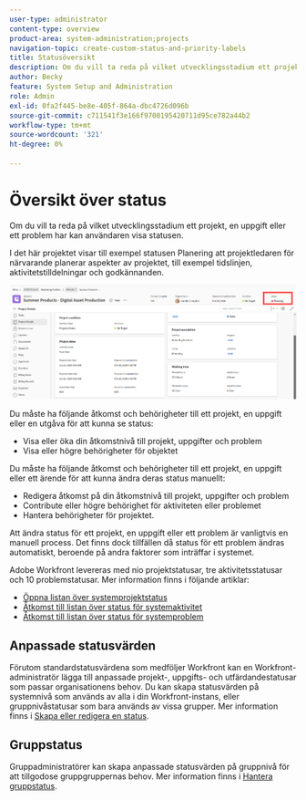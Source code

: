 ```yaml
---
user-type: administrator
content-type: overview
product-area: system-administration;projects
navigation-topic: create-custom-status-and-priority-labels
title: Statusöversikt
description: Om du vill ta reda på vilket utvecklingsstadium ett projekt, en uppgift eller ett problem har kan användaren visa statusen.
author: Becky
feature: System Setup and Administration
role: Admin
exl-id: 0fa2f445-be8e-405f-864a-dbc4726d096b
source-git-commit: c711541f3e166f9700195420711d95ce782a44b2
workflow-type: tm+mt
source-wordcount: '321'
ht-degree: 0%

---
```


# Översikt över status

<!-- Audited: 01/2024 -->

Om du vill ta reda på vilket utvecklingsstadium ett projekt, en uppgift eller ett problem har kan användaren visa statusen.

I det här projektet visar till exempel statusen Planering att projektledaren för närvarande planerar aspekter av projektet, till exempel tidslinjen, aktivitetstilldelningar och godkännanden.

![Exempel på projektstatus](assets/statuses-overview.png)

Du måste ha följande åtkomst och behörigheter till ett projekt, en uppgift eller en utgåva för att kunna se status:

* Visa eller öka din åtkomstnivå till projekt, uppgifter och problem
* Visa eller högre behörigheter för objektet

Du måste ha följande åtkomst och behörigheter till ett projekt, en uppgift eller ett ärende för att kunna ändra deras status manuellt:

* Redigera åtkomst på din åtkomstnivå till projekt, uppgifter och problem
* Contribute eller högre behörighet för aktiviteten eller problemet
* Hantera behörigheter för projektet.

Att ändra status för ett projekt, en uppgift eller ett problem är vanligtvis en manuell process. Det finns dock tillfällen då status för ett problem ändras automatiskt, beroende på andra faktorer som inträffar i systemet.

Adobe Workfront levereras med nio projektstatusar, tre aktivitetsstatusar och 10 problemstatusar. Mer information finns i följande artiklar:

* [Öppna listan över systemprojektstatus](../../../administration-and-setup/customize-workfront/creating-custom-status-and-priority-labels/project-statuses.md)
* [Åtkomst till listan över status för systemaktivitet](../../../administration-and-setup/customize-workfront/creating-custom-status-and-priority-labels/task-statuses.md)
* [Åtkomst till listan över status för systemproblem](../../../administration-and-setup/customize-workfront/creating-custom-status-and-priority-labels/issue-statuses.md)

## Anpassade statusvärden

Förutom standardstatusvärdena som medföljer Workfront kan en Workfront-administratör lägga till anpassade projekt-, uppgifts- och utfärdandestatusar som passar organisationens behov. Du kan skapa statusvärden på systemnivå som används av alla i din Workfront-instans, eller gruppnivåstatusar som bara används av vissa grupper. Mer information finns i [Skapa eller redigera en status](../../../administration-and-setup/customize-workfront/creating-custom-status-and-priority-labels/create-or-edit-a-status.md).

## Gruppstatus

Gruppadministratörer kan skapa anpassade statusvärden på gruppnivå för att tillgodose gruppgruppernas behov. Mer information finns i [Hantera gruppstatus](../../../administration-and-setup/manage-groups/manage-group-statuses/manage-group-statuses.md).
